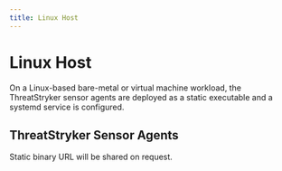```yaml
---
title: Linux Host
---
```


# Linux Host

On a Linux-based bare-metal or virtual machine workload, the ThreatStryker sensor agents are deployed as a static executable and a systemd service is configured.

## ThreatStryker Sensor Agents

Static binary URL will be shared on request.
